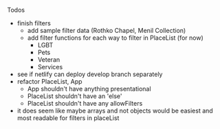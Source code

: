 Todos

- finish filters
  - add sample filter data (Rothko Chapel, Menil Collection)
  - add filter functions for each way to filter in PlaceList (for now)
    - LGBT
    - Pets
    - Veteran
    - Services
- see if netlify can deploy develop branch separately
- refactor PlaceList, App
  - App shouldn't have anything presentational
  - PlaceList shouldn't have an 'else'
  - PlaceList shouldn't have any allowFilters
- it does seem like maybe arrays and not objects would be easiest and most readable for filters in placeList
